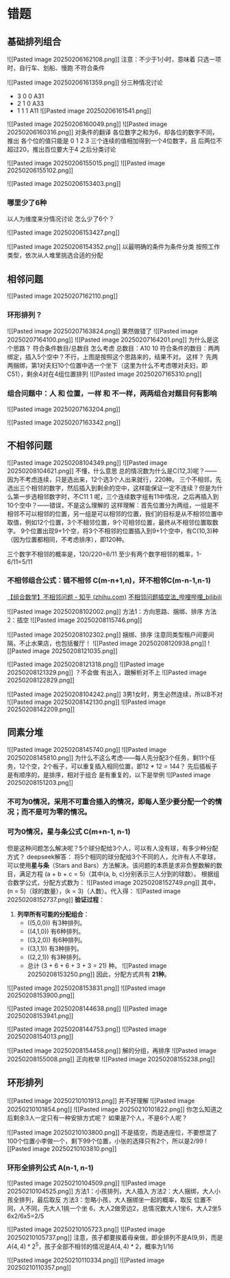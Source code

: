 # 错题
## 基础排列组合

![[Pasted image 20250206162108.png]]
注意：不少于1小时，意味着 只选一项时，自行车、划船、慢跑 不符合条件

![[Pasted image 20250206161359.png]]
分三种情况讨论
- 3 0 0 A31
- 2 1 0 A33
- 1 1 1 A11
![[Pasted image 20250206161541.png]]

![[Pasted image 20250206160049.png]]
![[Pasted image 20250206160316.png]]
对条件的翻译
各位数字之和为6，却各位的数字不同，推出 各个位的值只能是 0 1 2 3
三个连续的值相加得到一个4位数字，且 后两位不超过20，推出百位要大于4
之后分类讨论

![[Pasted image 20250206155015.png]]
![[Pasted image 20250206155102.png]]

![[Pasted image 20250206153403.png]]
### 哪里少了6种
以人为维度来分情况讨论
怎么少了6个？

![[Pasted image 20250206153427.png]]

![[Pasted image 20250206154352.png]]
以最明确的条件为条件分类
按照工作类型，依次从人堆里挑选合适的分配

## 相邻问题

![[Pasted image 20250207162110.png]]


### 环形排列？
![[Pasted image 20250207163824.png]]
果然做错了
![[Pasted image 20250207164100.png]]
![[Pasted image 20250207164201.png]]
为什么是这个思路？
符合条件数目/总数目 怎么考虑
总数目：A10 10
符合条件的数目：两两绑定，插入5个空中？不行，上图是按照这个思路来的，结果不对。
这样？ 先两两捆绑，第1对夫妇10个位置中选一个坐下（这里为什么不考虑哪对夫妇，即C51），剩余4对在4组位置排列
![[Pasted image 20250207165310.png]]
### 组合问题中：人 和 位置，一样 和 不一样，两两组合对题目何有影响


![[Pasted image 20250207163204.png]]

![[Pasted image 20250207163342.png]]

## 不相邻问题

![[Pasted image 20250208104349.png]]
![[Pasted image 20250208104621.png]]
不懂，什么意思
总的情况数为什么是C(12,3)呢？——因为不考虑连续，只是选出来，12个选3个人出来就行，220种。
三个不相邻，先选出三个相邻的数字，然后插入到剩余的空中，这样能保证一定不连续？但是为什么第一步选相邻数字时，不C11 1 呢，三个连续数字组有11中情况，之后再插入到10个空中？——错误，不是这么理解的
这样理解：首先位置分为两组，一组是不相邻不可以相邻的位置，另一组是可以相邻的位置，我们的目标是从不相邻位置中取值，例如12个位置，3个不相邻位置，9个可相邻位置，最终从不相邻位置取数字。
9个位置出现9+1个空，将3个不相邻的位置插入到9+1个空中，有C(10,3)种（因为位置都相同，不考虑排序），即120种。

三个数字不相邻的概率是，120/220=6/11
至少有两个数字相邻的概率，1-6/11=5/11
### 不相邻组合公式：链不相邻 C(m-n+1,n)，环不相邻C(m-n-1,n-1)
[【组合数学】不相邻问题 - 知乎 (zhihu.com)](https://zhuanlan.zhihu.com/p/473677996)
[不相邻问题插空法_哔哩哔哩_bilibili](https://www.bilibili.com/video/BV1g7411K7at/?spm_id_from=333.1391.0.0)


![[Pasted image 20250208102002.png]]
方法1：方向思路、捆绑、排序
方法2：插空
![[Pasted image 20250208115746.png]]

![[Pasted image 20250208102302.png]]
捆绑、排序
注意同类型租户间要间隔，不止水果店，也包括餐厅！
![[Pasted image 20250208120938.png]]
![[Pasted image 20250208121035.png]]

![[Pasted image 20250208121318.png]]
![[Pasted image 20250208121329.png]]
？不会做
有出入，跟解析对不上
![[Pasted image 20250208122829.png]]

![[Pasted image 20250208104242.png]]
3男1女时，男生必然连续，所以B不对
![[Pasted image 20250208142130.png]]
![[Pasted image 20250208142209.png]]

## 同素分堆

![[Pasted image 20250208145740.png]]
![[Pasted image 20250208145810.png]]
为什么不这么考虑——每人先分配3个任务，剩11个任务，12个空，2个板子，可以重复插入相同位置，即12 * 12 = 144？
先后插板子是有顺序的，是排序，相对于组合 是有重复的，以下是举例
![[Pasted image 20250208151203.png]]
### 不可为0情况，采用不可重合插入的情况，即每人至少要分配一个的情况；而不是可为零的情况。

### 可为0情况，星与条公式 C(m+n-1, n-1)
但是这种问题怎么解决呢？5个球分配给3个人，可以有人没有球，有多少种分配方式？
deepseek解答：
将5个相同的球分配给3个不同的人，允许有人不拿球，可以使用**星与条**（Stars and Bars）方法解决。该问题的本质是求非负整数解的数目，满足方程 \(a + b + c = 5\)（其中\(a, b, c\)分别表示三人分到的球数）。
根据组合数学公式，分配方式数为：
![[Pasted image 20250208152749.png]]
其中，\(n = 5\)（球的数量），\(k = 3\)（人数）。代入得：
![[Pasted image 20250208152737.png]]
**验证过程**：
1. **列举所有可能的分配组合**：
   - \((5,0,0)\) 有3种排列。
   - \((4,1,0)\) 有6种排列。
   - \((3,2,0)\) 有6种排列。
   - \((3,1,1)\) 有3种排列。
   - \((2,2,1)\) 有3种排列。
   - 总计 \(3 + 6 + 6 + 3 + 3 = 21\) 种。
   ![[Pasted image 20250208153250.png]]
因此，分配方式共有 **21种**。

![[Pasted image 20250208153831.png]]
![[Pasted image 20250208153900.png]]

![[Pasted image 20250208144638.png]]
![[Pasted image 20250208153941.png]]

![[Pasted image 20250208144753.png]]
![[Pasted image 20250208154013.png]]

![[Pasted image 20250208154458.png]]
解的分组，再排序
![[Pasted image 20250208155008.png]]
正向枚举
![[Pasted image 20250208155238.png]]

## 环形排列
![[Pasted image 20250210101913.png]]
并不好理解
![[Pasted image 20250210101854.png]]
![[Pasted image 20250210101822.png]]
你怎么知道之后剩余3人一定只有一种安排方式呢？
如果是7个人，不是6个人呢？

![[Pasted image 20250210103800.png]]
不是插空，而是选座位，不要想混了
100个位置小李做一个，剩下99个位置，小张的选择只有2个，所以是2/99
![[Pasted image 20250210103810.png]]
### 环形全排列公式 A(n-1, n-1)

![[Pasted image 20250210104509.png]]
![[Pasted image 20250210104525.png]]
方法1：小孩排列，大人插入
方法2：大人捆绑，大人小孩全排列，最后取反
方法3：忽略小孩，大人捆绑坐一起的概率，取反
位置不同，人不同，先大人1挑一个坐 6，大人2做旁边2，总情况数大人1坐6，大人2坐5
6x2/6x5=2/5

![[Pasted image 20250210105723.png]]
![[Pasted image 20250210105737.png]]
注意，孩子都要挨着母亲做，即全排列不是A(9,9)，而是$A(4,4)*2^5$，孩子全部不相邻的情况是$A(4,4)*2$，概率为1/16

![[Pasted image 20250210110334.png]]
![[Pasted image 20250210110357.png]]
